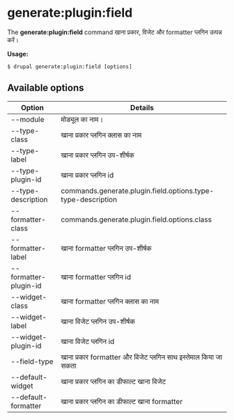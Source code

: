 # generate:plugin:field
The **generate:plugin:field** command खाना प्रकार, विजेट और formatter प्लगिन उत्पन्न करें।

**Usage:**
```
$ drupal generate:plugin:field [options] 
```

## Available options
Option | Details
-------|-------------
--module | मोड्यूल का नाम।
--type-class | खाना प्रकार प्लगिन क्लास का नाम
--type-label | खाना प्रकार प्लगिन उप-शीर्षक
--type-plugin-id | खाना प्रकार प्लगिन id
--type-description | commands.generate.plugin.field.options.type-type-description
--formatter-class | commands.generate.plugin.field.options.class
--formatter-label | खाना formatter प्लगिन उप-शीर्षक
--formatter-plugin-id | खाना formatter प्लगिन id
--widget-class | खाना formatter प्लगिन क्लास का नाम
--widget-label | खाना विजेट प्लगिन उप-शीर्षक
--widget-plugin-id | खाना विजेट प्लगिन  id
--field-type | खाना प्रकार formatter और विजेट प्लगिन साथ इस्तेमाल किया जा सकता
--default-widget | खाना प्रकार  प्लगिन का डीफाल्ट खाना विजेट
--default-formatter | खाना प्रकार  प्लगिन का डीफाल्ट खाना formatter
